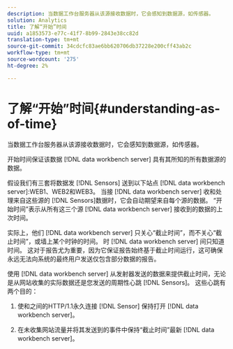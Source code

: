 ```yaml
---
description: 当数据工作台服务器从该源接收数据时，它会感知到数据源，如传感器。
solution: Analytics
title: 了解“开始”时间
uuid: a1853573-e77c-41f7-8b99-2843e38cc82d
translation-type: tm+mt
source-git-commit: 34cdcfc83ae6bb620706db37228e200cff43ab2c
workflow-type: tm+mt
source-wordcount: '275'
ht-degree: 2%

---
```



# 了解“开始”时间{#understanding-as-of-time}

当数据工作台服务器从该源接收数据时，它会感知到数据源，如传感器。

开始时间保证该数据 [!DNL data workbench server] 具有其所知的所有数据源的数据。

假设我们有三套将数据发 [!DNL Sensors] 送到以下站点 [!DNL data workbench server]:WEB1、WEB2和WEB3。 当接 [!DNL data workbench server] 收和处理来自这些源的 [!DNL Sensors]数据时，它会自动期望来自每个源的数据。 “开始时间”表示从所有这三个源 [!DNL data workbench server] 接收到的数据的上次时间。

实际上，他们 [!DNL data workbench server] 只关心“截止时间”，而不关心“截止时间”，或墙上某个时钟的时间。 时 [!DNL data workbench server] 间只知道时间。 这对于报告尤为重要，因为它保证报告始终基于截止时间运行，这可确保永远无法向系统的最终用户发送仅包含部分数据的报告。

使用 [!DNL data workbench server] 从发射器发送的数据来提供截止时间，无论是从网站收集的实际数据还是您发送的周期性心跳 [!DNL Sensors]。 这些心跳有两个目的：

1. 使和之间的HTTP/1.1永久连接 [!DNL Sensor] 保持打开 [!DNL data workbench server]。

1. 在未收集网站流量并将其发送到的事件中保持“截止时间”最新 [!DNL data workbench server]。

